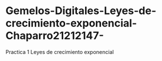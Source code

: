 # Gemelos-Digitales-Leyes-de-crecimiento-exponencial-Chaparro21212147-
Practica 1 Leyes de crecimiento exponencial
